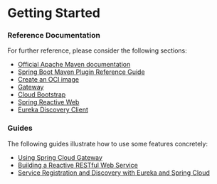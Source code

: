 # Getting Started

### Reference Documentation
For further reference, please consider the following sections:

* [Official Apache Maven documentation](https://maven.apache.org/guides/index.html)
* [Spring Boot Maven Plugin Reference Guide](https://docs.spring.io/spring-boot/docs/3.0.6/maven-plugin/reference/html/)
* [Create an OCI image](https://docs.spring.io/spring-boot/docs/3.0.6/maven-plugin/reference/html/#build-image)
* [Gateway](https://docs.spring.io/spring-cloud-gateway/docs/current/reference/html/)
* [Cloud Bootstrap](https://docs.spring.io/spring-cloud-commons/docs/current/reference/html/)
* [Spring Reactive Web](https://docs.spring.io/spring-boot/docs/3.0.6/reference/htmlsingle/#web.reactive)
* [Eureka Discovery Client](https://docs.spring.io/spring-cloud-netflix/docs/current/reference/html/#service-discovery-eureka-clients)

### Guides
The following guides illustrate how to use some features concretely:

* [Using Spring Cloud Gateway](https://github.com/spring-cloud-samples/spring-cloud-gateway-sample)
* [Building a Reactive RESTful Web Service](https://spring.io/guides/gs/reactive-rest-service/)
* [Service Registration and Discovery with Eureka and Spring Cloud](https://spring.io/guides/gs/service-registration-and-discovery/)

